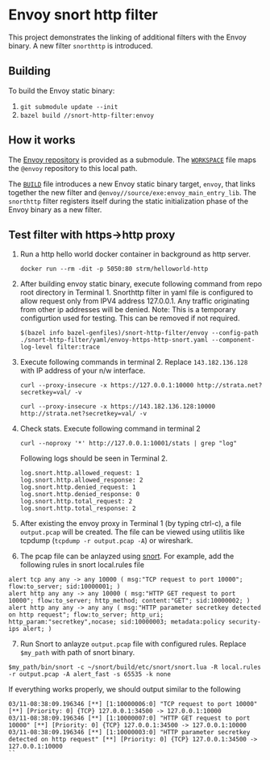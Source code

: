 # Envoy snort http filter

This project demonstrates the linking of additional filters with the Envoy binary.
A new filter `snorthttp` is introduced.

## Building

To build the Envoy static binary:

1. `git submodule update --init`
2. `bazel build //snort-http-filter:envoy`

## How it works

The [Envoy repository](https://github.com/envoyproxy/envoy/) is provided as a submodule.
The [`WORKSPACE`](WORKSPACE) file maps the `@envoy` repository to this local path.

The [`BUILD`](BUILD) file introduces a new Envoy static binary target, `envoy`,
that links together the new filter and `@envoy//source/exe:envoy_main_entry_lib`. The
`snorthttp` filter registers itself during the static initialization phase of the
Envoy binary as a new filter.

## Test filter with https->http proxy

1. Run a http hello world docker container in background as http server.

   `docker run --rm -dit -p 5050:80 strm/helloworld-http`

2. After building envoy static binary, execute following command from repo root directory in Terminal 1.
   Snorthttp filter in yaml file is configured to allow request only from IPV4 address 127.0.0.1. Any traffic originating from other ip addresses will be denied. Note: This is a temporary configurtion used for testing. This can be removed if not required.

   `$(bazel info bazel-genfiles)/snort-http-filter/envoy --config-path ./snort-http-filter/yaml/envoy-https-http-snort.yaml --component-log-level filter:trace`

3. Execute following commands in terminal 2. Replace `143.182.136.128` with IP address of your
   n/w interface.

   `curl --proxy-insecure -x https://127.0.0.1:10000 http://strata.net?secretkey=val/ -v`

   `curl --proxy-insecure -x https://143.182.136.128:10000 http://strata.net?secretkey=val/ -v`

4. Check stats. Execute following command in terminal 2

   `curl --noproxy '*' http://127.0.0.1:10001/stats | grep "log"`

   Following logs should be seen in Terminal 2.
   ```
   log.snort.http.allowed_request: 1
   log.snort.http.allowed_response: 2
   log.snort.http.denied_request: 1
   log.snort.http.denied_response: 0
   log.snort.http.total_request: 2
   log.snort.http.total_response: 2
   ```

5. After existing the envoy proxy in Terminal 1 (by typing ctrl-c), a file `output.pcap` will be created.
   The file can be viewed using utilitis like tcpdump (`tcpdump -r output.pcap -A`) or wireshark.

6. The pcap file can be anlayzed using [snort](https://github.com/snort3/snort3/tree/master?tab=readme-ov-file#run-snort). For example, add the following rules in snort local.rules file

```
alert tcp any any -> any 10000 ( msg:"TCP request to port 10000"; flow:to_server; sid:10000001; )
alert http any any -> any 10000 ( msg:"HTTP GET request to port 10000"; flow:to_server; http_method; content:"GET"; sid:10000002; )
alert http any any -> any any ( msg:"HTTP parameter secretkey detected on http request"; flow:to_server; http_uri; http_param:"secretkey",nocase; sid:10000003; metadata:policy security-ips alert; )
```

7. Run Snort to anlayze `output.pcap` file with configured rules. Replace `$my_path` with path of snort binary.

`$my_path/bin/snort -c ~/snort/build/etc/snort/snort.lua -R local.rules -r output.pcap -A alert_fast -s 65535 -k none`

If everything works properly, we should output similar to the following

```
03/11-08:38:09.196346 [**] [1:10000006:0] "TCP request to port 10000" [**] [Priority: 0] {TCP} 127.0.0.1:34500 -> 127.0.0.1:10000
03/11-08:38:09.196346 [**] [1:10000007:0] "HTTP GET request to port 10000" [**] [Priority: 0] {TCP} 127.0.0.1:34500 -> 127.0.0.1:10000
03/11-08:38:09.196346 [**] [1:10000003:0] "HTTP parameter secretkey detected on http request" [**] [Priority: 0] {TCP} 127.0.0.1:34500 -> 127.0.0.1:10000
``
